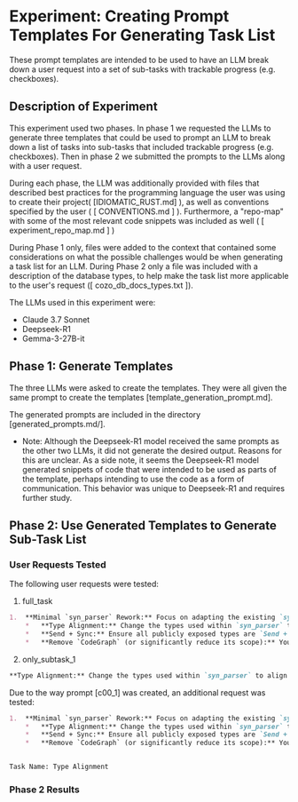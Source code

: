 # Experiment: Creating Prompt Templates For Generating Task List
These prompt templates are intended to be used to have an LLM break down a user request into a set of sub-tasks with trackable progress (e.g. checkboxes).

## Description of Experiment

This experiment used two phases. In phase 1 we requested the LLMs to generate three templates that could be used to prompt an LLM to break down a list of tasks into sub-tasks that included trackable progress (e.g. checkboxes). Then in phase 2 we submitted the prompts to the LLMs along with a user request.

During each phase, the LLM was additionally provided with files that described best practices for the programming language the user was using to create their project( [IDIOMATIC_RUST.md] ), as well as conventions specified by the user ( [ CONVENTIONS.md ] ). Furthermore, a "repo-map" with some of the most relevant code snippets was included as well ( [ experiment_repo_map.md ] )

During Phase 1 only, files were added to the context that contained some considerations on what the possible challenges would be when generating a task list for an LLM. During Phase 2 only a file was included with a description of the database types, to help make the task list more applicable to the user's request ([ cozo_db_docs_types.txt ]).

The LLMs used in this experiment were:
- Claude 3.7 Sonnet
- Deepseek-R1
- Gemma-3-27B-it

## Phase 1: Generate Templates

The three LLMs were asked to create the templates. They were all given the same prompt to create the templates [template_generation_prompt.md].

The generated prompts are included in the directory [generated_prompts.md/].
* Note: Although the Deepseek-R1 model received the same prompts as the other two LLMs, it did not generate the desired output. Reasons for this are unclear. As a side note, it seems the Deepseek-R1 model generated snippets of code that were intended to be used as parts of the template, perhaps intending to use the code as a form of communication. This behavior was unique to Deepseek-R1 and requires further study.

## Phase 2: Use Generated Templates to Generate Sub-Task List

### User Requests Tested
The following user requests were tested:
1. full_task
```markdown
1.  **Minimal `syn_parser` Rework:** Focus on adapting the existing `syn_parser` to output data directly compatible with CozoDB, *without* fundamentally altering its data flow or concurrency model. This means:
    *   **Type Alignment:** Change the types used within `syn_parser` to align with the CozoDB schema (e.g., using `Bytes` for content hashes, appropriate numeric types for embeddings).
    *   **Send + Sync:** Ensure all publicly exposed types are `Send + Sync`. This is a good practice regardless and will prepare the codebase for future concurrency improvements.
    *   **Remove `CodeGraph` (or significantly reduce its scope):** You're right to question the value of the `CodeGraph` as an intermediary. It adds complexity without necessarily providing significant benefits. We can likely stream data directly from the `syn` AST to CozoDB.
```
2. only_subtask_1
```markdown
**Type Alignment:** Change the types used within `syn_parser` to align with the CozoDB schema (e.g., using `Bytes` for content hashes, appropriate numeric types for embeddings).
```

Due to the way prompt [c00_1] was created, an additional request was tested:
```markdown
1.  **Minimal `syn_parser` Rework:** Focus on adapting the existing `syn_parser` to output data directly compatible with CozoDB, *without* fundamentally altering its data flow or concurrency model. This means:
    *   **Type Alignment:** Change the types used within `syn_parser` to align with the CozoDB schema (e.g., using `Bytes` for content hashes, appropriate numeric types for embeddings).
    *   **Send + Sync:** Ensure all publicly exposed types are `Send + Sync`. This is a good practice regardless and will prepare the codebase for future concurrency improvements.
    *   **Remove `CodeGraph` (or significantly reduce its scope):** You're right to question the value of the `CodeGraph` as an intermediary. It adds complexity without necessarily providing significant benefits. We can likely stream data directly from the `syn` AST to CozoDB.


Task Name: Type Alignment
```



### Phase 2 Results



